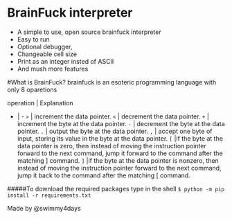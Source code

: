 # BrainFuck interpreter

- A simple to use, open source brainfuck interpreter
- Easy to run
- Optional debugger, 
- Changeable  cell size
- Print as an integer insted of ASCII 
- And mush more features

#What is BrainFuck?
brainfuck is an esoteric programming language with only 8 oparetions

operation  | Explanation 
- | -
`>` |  increment the data pointer.
`<` | decrement the data pointer.
`+` | increment the byte at the data pointer.
`-`  | decrement the byte at the data pointer.
`.` | output the byte at the data pointer.
`,` | accept one byte of input, storing its value in the byte at the data pointer.
`[` |if the byte at the data pointer is zero, then instead of moving the instruction pointer forward to the next command, jump it forward to the command after the matching ] command.
`]` |if the byte at the data pointer is nonzero, then instead of moving the instruction pointer forward to the next command, jump it back to the command after the matching [ command.







#####To download the required packages type in the shell
`$ python -m pip install -r requirements.txt`

Made by @swimmy4days
